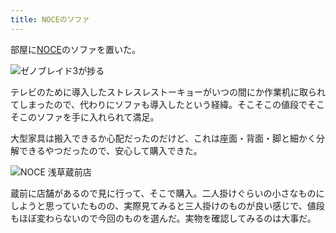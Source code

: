 ```yaml
---
title: NOCEのソファ
---
```

部屋に[NOCE](https://www.noce.co.jp/)のソファを置いた。

![](https://lh6.googleusercontent.com/Vmuc4xYIzLFFONIlcngttcMtrGp35Dvd18lFjfxW-FHflyvNpCTmdzo5kWDxiOxptFA1mnS4uRh_Sy1xgbJjJqaHwArXErEmwbJJQAMt3_X24APYmwglifjY5h9ujZMrCevJvvcriWMTRkmTHykPiQQ8DRFX0lp-860esUQiNixobttAc2aqb5qSLA "ゼノブレイド3が捗る")

テレビのために導入したストレスレストーキョーがいつの間にか作業机に取られてしまったので、代わりにソファも導入したという経緯。そこそこの値段でそこそこのソファを手に入れられて満足。

大型家具は搬入できるか心配だったのだけど、これは座面・背面・脚と細かく分解できるやつだったので、安心して購入できた。

![](https://lh4.googleusercontent.com/_kbe1EZ6UM31zC16ERpMcV2igCqh8A6ZgXMi-ITALsYjJ0i64kEUmzwa2llnaaD9RLeQvZb8QvuZytniYOO19oeEQBQvwhYntkRTrBtJT4hNkG2hwDLtcjBHTyxAZa_B6LLBvQcDvVSV5wcyERT19IieD29Ir419Qgp6qf9RHnCtJF9mlt6R84oWVQ "NOCE 浅草蔵前店")

蔵前に店舗があるので見に行って、そこで購入。二人掛けぐらいの小さなものにしようと思っていたものの、実際見てみると三人掛けのものが良い感じで、値段もほぼ変わらないので今回のものを選んだ。実物を確認してみるのは大事だ。
